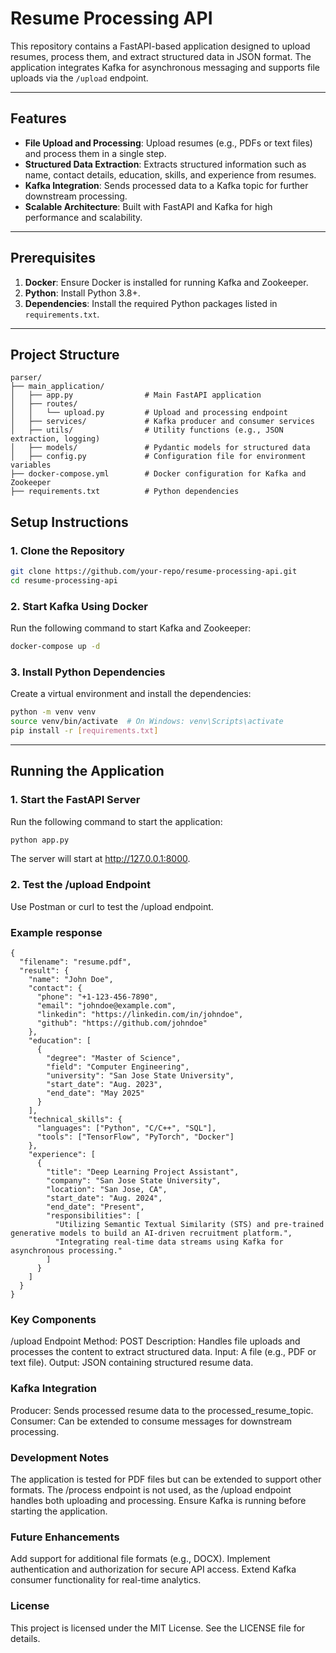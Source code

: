 # Resume Processing API

This repository contains a FastAPI-based application designed to upload resumes, process them, and extract structured data in JSON format. The application integrates Kafka for asynchronous messaging and supports file uploads via the `/upload` endpoint.

---

## Features

- **File Upload and Processing**: Upload resumes (e.g., PDFs or text files) and process them in a single step.
- **Structured Data Extraction**: Extracts structured information such as name, contact details, education, skills, and experience from resumes.
- **Kafka Integration**: Sends processed data to a Kafka topic for further downstream processing.
- **Scalable Architecture**: Built with FastAPI and Kafka for high performance and scalability.

---

## Prerequisites

1. **Docker**: Ensure Docker is installed for running Kafka and Zookeeper.
2. **Python**: Install Python 3.8+.
3. **Dependencies**: Install the required Python packages listed in `requirements.txt`.

---

## Project Structure
```
parser/
├── main_application/
│   ├── app.py                # Main FastAPI application
│   ├── routes/
│   │   └── upload.py         # Upload and processing endpoint
│   ├── services/             # Kafka producer and consumer services
│   ├── utils/                # Utility functions (e.g., JSON extraction, logging)
│   ├── models/               # Pydantic models for structured data
│   ├── config.py             # Configuration file for environment variables
├── docker-compose.yml        # Docker configuration for Kafka and Zookeeper
├── requirements.txt          # Python dependencies
```

## Setup Instructions

### 1. Clone the Repository
```bash
git clone https://github.com/your-repo/resume-processing-api.git
cd resume-processing-api
```
### 2. Start Kafka Using Docker
Run the following command to start Kafka and Zookeeper:
```bash
docker-compose up -d
```
### 3. Install Python Dependencies
Create a virtual environment and install the dependencies:
```bash
python -m venv venv
source venv/bin/activate  # On Windows: venv\Scripts\activate
pip install -r [requirements.txt]
```

---

## Running the Application

### 1. Start the FastAPI Server
Run the following command to start the application:
```bash
python app.py
```
The server will start at http://127.0.0.1:8000.
### 2. Test the /upload Endpoint
Use Postman or curl to test the /upload endpoint.

### Example response
```
{
  "filename": "resume.pdf",
  "result": {
    "name": "John Doe",
    "contact": {
      "phone": "+1-123-456-7890",
      "email": "johndoe@example.com",
      "linkedin": "https://linkedin.com/in/johndoe",
      "github": "https://github.com/johndoe"
    },
    "education": [
      {
        "degree": "Master of Science",
        "field": "Computer Engineering",
        "university": "San Jose State University",
        "start_date": "Aug. 2023",
        "end_date": "May 2025"
      }
    ],
    "technical_skills": {
      "languages": ["Python", "C/C++", "SQL"],
      "tools": ["TensorFlow", "PyTorch", "Docker"]
    },
    "experience": [
      {
        "title": "Deep Learning Project Assistant",
        "company": "San Jose State University",
        "location": "San Jose, CA",
        "start_date": "Aug. 2024",
        "end_date": "Present",
        "responsibilities": [
          "Utilizing Semantic Textual Similarity (STS) and pre-trained generative models to build an AI-driven recruitment platform.",
          "Integrating real-time data streams using Kafka for asynchronous processing."
        ]
      }
    ]
  }
}
```


### Key Components
/upload Endpoint
Method: POST
Description: Handles file uploads and processes the content to extract structured data.
Input: A file (e.g., PDF or text file).
Output: JSON containing structured resume data.

### Kafka Integration
Producer: Sends processed resume data to the processed_resume_topic.
Consumer: Can be extended to consume messages for downstream processing.

### Development Notes
The application is tested for PDF files but can be extended to support other formats.
The /process endpoint is not used, as the /upload endpoint handles both uploading and processing.
Ensure Kafka is running before starting the application.

### Future Enhancements
Add support for additional file formats (e.g., DOCX).
Implement authentication and authorization for secure API access.
Extend Kafka consumer functionality for real-time analytics.

### License
This project is licensed under the MIT License. See the LICENSE file for details.
